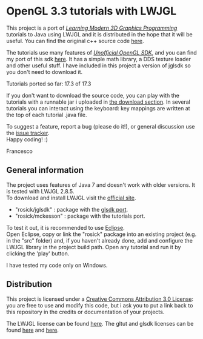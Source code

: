 OpenGL 3.3 tutorials with LWJGL
===============================
This project is a port of *[Learning Modern 3D Graphics Programming](http://www.arcsynthesis.org/gltut/index.html)* tutorials to Java using LWJGL and it is distributed in the hope that it will be useful. You can find the original c++ source code [here](https://bitbucket.org/alfonse/gltut/wiki/Home).  


The tutorials use many features of *[Unofficial OpenGL SDK](https://bitbucket.org/alfonse/unofficial-opengl-sdk/wiki/Home)*, and you can find my port of this sdk [here](https://github.com/integeruser/jglsdk). It has a simple math library, a DDS texture loader and other useful stuff. I have included in this project a version of jglsdk
so you don't need to download it.


Tutorials ported so far: 17.3 of 17.3


If you don't want to download the source code, you can play with the tutorials with a runnable jar i uploaded in [the download section](https://github.com/integeruser/gltut-lwjgl/downloads). In several tutorials you can interact using the keyboard: key mappings are written at the top of each tutorial .java file.


To suggest a feature, report a bug (please do it!), or general discussion use the [issue tracker](https://github.com/integeruser/gltut-lwjgl/issues).  
Happy coding! :)

Francesco



General information
-------------------
The project uses features of Java 7 and doesn't work with older versions. It is tested with LWJGL 2.8.5.  
To download and install LWJGL visit the [official site](http://www.lwjgl.org/). 

- "rosick/jglsdk" 	: package with the [glsdk port](https://github.com/integeruser/jglsdk).
- "rosick/mckesson" : package with the tutorials port.

To test it out, it is recommended to use [Eclipse](http://www.eclipse.org/).  
Open Eclipse, copy or link the "rosick" package into an existing project (e.g. in the "src" folder) and, if you haven't already done, 
add and configure the LWJGL library in the project build path. Open any tutorial and run it by clicking the 'play' button.

I have tested my code only on Windows.



Distribution
------------
This project is licensed under a [Creative Commons Attribution 3.0 License](http://creativecommons.org/licenses/by/3.0/): you are free to use and modify this code, 
but i ask you to put a link back to this repository in the credits or documentation of your projects.

  
The LWJGL license can be found [here](http://lwjgl.org/license.php).
The gltut and glsdk licenses can be found [here](https://bitbucket.org/alfonse/gltut/raw/3ee6f3dd04a7/License.txt) and 
[here](https://bitbucket.org/alfonse/unofficial-opengl-sdk/raw/1893b6e851b9/License.txt).
